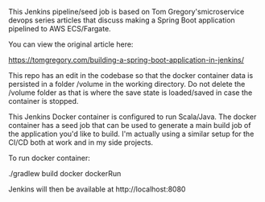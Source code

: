 This Jenkins pipeline/seed job is based on Tom Gregory'smicroservice devops series articles that 
discuss making a Spring Boot application pipelined to AWS ECS/Fargate. 

You can view the original article here:

https://tomgregory.com/building-a-spring-boot-application-in-jenkins/ 

This repo has an edit in the codebase so that
the docker container data is persisted in a folder /volume in the working directory. Do not delete
the /volume folder as that is where the save state is loaded/saved in case the container is stopped. 

This Jenkins Docker container is configured to run Scala/Java. The docker container has a seed job that can be used to generate a main build job of the application 
you'd like to build. I'm actually using a similar setup for the CI/CD both at work and in my side projects. 

To run docker container: 

./gradlew build docker dockerRun

Jenkins will then be available at http://localhost:8080